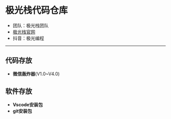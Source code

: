 # 极光栈代码仓库
- 团队：极光栈团队
- [极光栈官网](https://qwix.dpdns.org)
- 抖音：极光编程

---
## 代码存放
- **微信轰炸器**(V1.0~V4.0)
## 软件存放
- **Vscode安装包**
- **git安装包**

